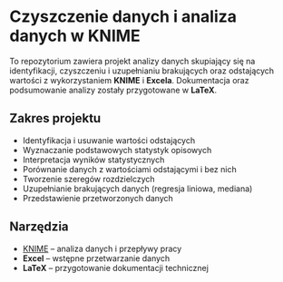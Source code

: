 # Czyszczenie danych i analiza danych w KNIME
To repozytorium zawiera projekt analizy danych skupiający się na identyfikacji, czyszczeniu i uzupełnianiu brakujących oraz odstających wartości z wykorzystaniem **KNIME** i **Excela**. Dokumentacja oraz podsumowanie analizy zostały przygotowane w **LaTeX**.

## Zakres projektu

- Identyfikacja i usuwanie wartości odstających  
- Wyznaczanie podstawowych statystyk opisowych  
- Interpretacja wyników statystycznych
- Porównanie danych z wartościami odstającymi i bez nich
- Tworzenie szeregów rozdzielczych    
- Uzupełnianie brakujących danych (regresja liniowa, mediana)  
- Przedstawienie przetworzonych danych  

## Narzędzia

- [KNIME](https://www.knime.com/) – analiza danych i przepływy pracy  
- **Excel** – wstępne przetwarzanie danych  
- **LaTeX** – przygotowanie dokumentacji technicznej
